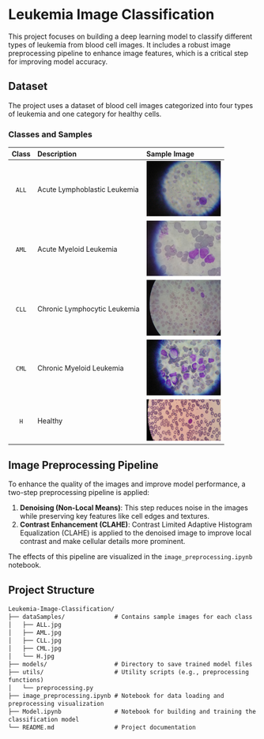 # Leukemia Image Classification

This project focuses on building a deep learning model to classify different types of leukemia from blood cell images. It includes a robust image preprocessing pipeline to enhance image features, which is a critical step for improving model accuracy.

## Dataset

The project uses a dataset of blood cell images categorized into four types of leukemia and one category for healthy cells.

### Classes and Samples

| Class | Description                  | Sample Image                                     |
| :---: | :--------------------------- | :----------------------------------------------- |
| `ALL` | Acute Lymphoblastic Leukemia | <img src="dataSamples/ALL.jpg" width="150">      |
| `AML` | Acute Myeloid Leukemia       | <img src="dataSamples/AML.jpg" width="150">      |
| `CLL` | Chronic Lymphocytic Leukemia | <img src="dataSamples/CLL.jpg" width="150">      |
| `CML` | Chronic Myeloid Leukemia     | <img src="dataSamples/CML.jpg" width="150">      |
| `H`   | Healthy                      | <img src="dataSamples/H.jpg" width="150">        |

## Image Preprocessing Pipeline

To enhance the quality of the images and improve model performance, a two-step preprocessing pipeline is applied:

1.  **Denoising (Non-Local Means)**: This step reduces noise in the images while preserving key features like cell edges and textures.
2.  **Contrast Enhancement (CLAHE)**: Contrast Limited Adaptive Histogram Equalization (CLAHE) is applied to the denoised image to improve local contrast and make cellular details more prominent.

The effects of this pipeline are visualized in the `image_preprocessing.ipynb` notebook.

## Project Structure

```
Leukemia-Image-Classification/
├── dataSamples/              # Contains sample images for each class
│   ├── ALL.jpg
│   ├── AML.jpg
│   ├── CLL.jpg
│   ├── CML.jpg
│   └── H.jpg
├── models/                   # Directory to save trained model files
├── utils/                    # Utility scripts (e.g., preprocessing functions)
│   └── preprocessing.py
├── image_preprocessing.ipynb # Notebook for data loading and preprocessing visualization
├── Model.ipynb               # Notebook for building and training the classification model
└── README.md                 # Project documentation
```
